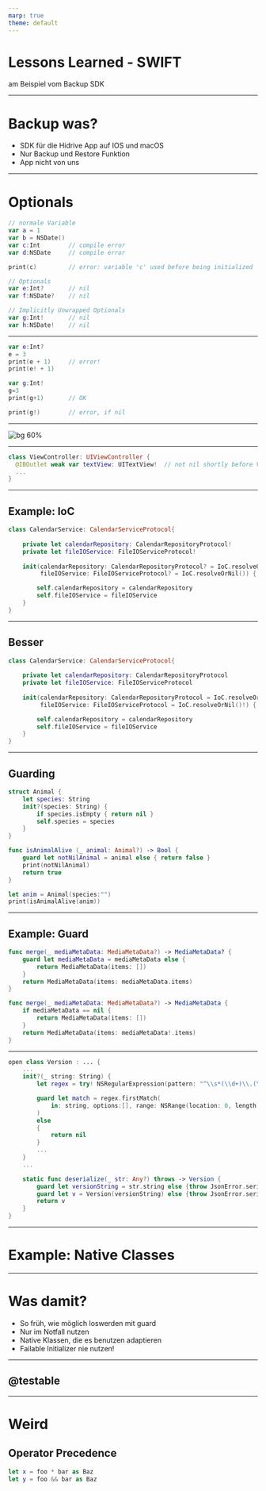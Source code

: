 ```yaml
---
marp: true
theme: default
---
```


# Lessons Learned - SWIFT
am Beispiel vom Backup SDK

---
<!-- paginate: true -->

# Backup was?

- SDK für die Hidrive App auf IOS und macOS
- Nur Backup und Restore Funktion
- App nicht von uns

---

# Optionals

```swift
// normale Variable
var a = 1        
var b = NSDate() 
var c:Int        // compile error
var d:NSDate     // compile error

print(c)         // error: variable 'c' used before being initialized

// Optionals
var e:Int?       // nil
var f:NSDate?    // nil

// Implicitly Unwrapped Optionals
var g:Int!       // nil
var h:NSDate!    // nil

```
---

```swift
var e:Int?
e = 3
print(e + 1)     // error!
print(e! + 1)

var g:Int!
g=3
print(g+1)       // OK

print(g!)        // error, if nil
```

---

![bg 60%](https://sweatpantsandcoffee.com/wp-content/uploads/2017/10/940x450-Ryan-Reynold-Reaction-GIFs.jpg)

---

```swift
class ViewController: UIViewController {
  @IBOutlet weak var textView: UITextView!  // not nil shortly before View init
  ...
}
```

---
 
## Example: IoC
```swift
class CalendarService: CalendarServiceProtocol{
    
    private let calendarRepository: CalendarRepositoryProtocol!
    private let fileIOService: FileIOServiceProtocol!
    
    init(calendarRepository: CalendarRepositoryProtocol? = IoC.resolveOrNil(),
         fileIOService: FileIOServiceProtocol? = IoC.resolveOrNil()) {

        self.calendarRepository = calendarRepository
        self.fileIOService = fileIOService
    }
}
```

---

## Besser

```swift
class CalendarService: CalendarServiceProtocol{
    
    private let calendarRepository: CalendarRepositoryProtocol
    private let fileIOService: FileIOServiceProtocol
    
    init(calendarRepository: CalendarRepositoryProtocol = IoC.resolveOrNil()!,
         fileIOService: FileIOServiceProtocol = IoC.resolveOrNil()!) {

        self.calendarRepository = calendarRepository
        self.fileIOService = fileIOService
    }
}
```

---

## Guarding

```swift
struct Animal {
    let species: String
    init?(species: String) {
        if species.isEmpty { return nil }
        self.species = species
    }
}

func isAnimalAlive (_ animal: Animal?) -> Bool {
    guard let notNilAnimal = animal else { return false }
    print(notNilAnimal)
    return true
}

let anim = Animal(species:"")
print(isAnimalAlive(anim))

```

---

## Example: Guard

```swift
func merge(_ mediaMetaData: MediaMetaData?) -> MediaMetaData? {
    guard let mediaMetaData = mediaMetaData else {
        return MediaMetaData(items: [])
    }
    return MediaMetaData(items: mediaMetaData.items)
}
```

```swift
func merge(_ mediaMetaData: MediaMetaData?) -> MediaMetaData {
    if mediaMetaData == nil { 
        return MediaMetaData(items: [])
    } 
    return MediaMetaData(items: mediaMetaData!.items)
}
```
---

```swift
open class Version : ... {
    ...
    init?(_ string: String) {
        let regex = try! NSRegularExpression(pattern: "^\\s*(\\d+)\\.(\\d+)\\s*$", options: [])

        guard let match = regex.firstMatch(
            in: string, options:[], range: NSRange(location: 0, length: string.length)
        ) 
        else 
        {
            return nil
        }
        ...
    }
    ...

    static func deserialize(_ str: Any?) throws -> Version {
        guard let versionString = str.string else {throw JsonError.serializationFailed}
        guard let v = Version(versionString) else {throw JsonError.serializationFailed}
        return v
    }
}
```

---

# Example: Native Classes



---

# Was damit?

- So früh, wie möglich loswerden mit guard
- Nur im Notfall nutzen
- Native Klassen, die es benutzen adaptieren
- Failable Initializer nie nutzen!

---

## @testable


---

# Weird
## Operator Precedence

```swift
let x = foo * bar as Baz
let y = foo && bar as Baz
```

